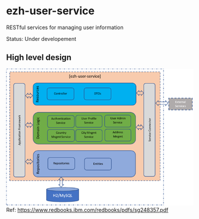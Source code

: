 # ezh-user-service

RESTful services for managing user information

Status: Under developement

## High level design
![](images/HighLevelDesign.png)
Ref: https://www.redbooks.ibm.com/redbooks/pdfs/sg248357.pdf